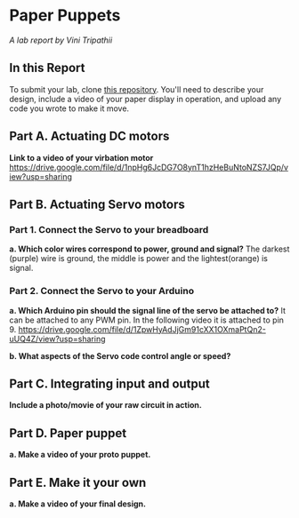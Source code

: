 # Paper Puppets

*A lab report by Vini Tripathii*

## In this Report

To submit your lab, clone [this repository](https://github.com/FAR-Lab/IDD-Fa18-Lab4). You'll need to describe your design, include a video of your paper display in operation, and upload any code you wrote to make it move.

## Part A. Actuating DC motors

**Link to a video of your virbation motor**
https://drive.google.com/file/d/1npHg6JcDG7O8ynT1hzHeBuNtoNZS7JQp/view?usp=sharing

## Part B. Actuating Servo motors

### Part 1. Connect the Servo to your breadboard

**a. Which color wires correspond to power, ground and signal?** The darkest (purple) wire is ground, the middle is power and the lightest(orange) is signal.

### Part 2. Connect the Servo to your Arduino

**a. Which Arduino pin should the signal line of the servo be attached to?** It can be attached to any PWM pin. In the following video it is attached to pin 9.
https://drive.google.com/file/d/1ZpwHyAdJjGm91cXX1OXmaPtQn2-uUQ4Z/view?usp=sharing

**b. What aspects of the Servo code control angle or speed?**

## Part C. Integrating input and output

**Include a photo/movie of your raw circuit in action.**

## Part D. Paper puppet

**a. Make a video of your proto puppet.**

## Part E. Make it your own

**a. Make a video of your final design.**
 
